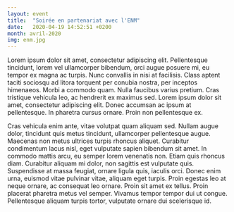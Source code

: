 ```yaml
---
layout: event
title:  "Soirée en partenariat avec l'ENM"
date:   2020-04-19 14:52:51 +0200
month: avril-2020
img: enm.jpg
---
```


 Lorem ipsum dolor sit amet, consectetur adipiscing elit. Pellentesque tincidunt, lorem vel ullamcorper bibendum, orci augue posuere mi, eu tempor ex magna ac turpis. Nunc convallis in nisi at facilisis. Class aptent taciti sociosqu ad litora torquent per conubia nostra, per inceptos himenaeos. Morbi a commodo quam. Nulla faucibus varius pretium. Cras tristique vehicula leo, ac hendrerit ex maximus sed. Lorem ipsum dolor sit amet, consectetur adipiscing elit. Donec accumsan ac ipsum at pellentesque. In pharetra cursus ornare. Proin non pellentesque ex.

Cras vehicula enim ante, vitae volutpat quam aliquam sed. Nullam augue dolor, tincidunt quis metus tincidunt, ullamcorper pellentesque augue. Maecenas non metus ultrices turpis rhoncus aliquet. Curabitur condimentum lacus nisl, eget vulputate sapien bibendum sit amet. In commodo mattis arcu, eu semper lorem venenatis non. Etiam quis rhoncus diam. Curabitur aliquam mi dolor, non sagittis est vulputate quis. Suspendisse at massa feugiat, ornare ligula quis, iaculis orci. Donec enim urna, euismod vitae pulvinar vitae, aliquam eget turpis. Proin egestas leo at neque ornare, ac consequat leo ornare. Proin sit amet ex tellus. Proin placerat pharetra metus vel semper. Vivamus tempor tempor dui ut congue. Pellentesque aliquam turpis tortor, vulputate ornare dui scelerisque id. 